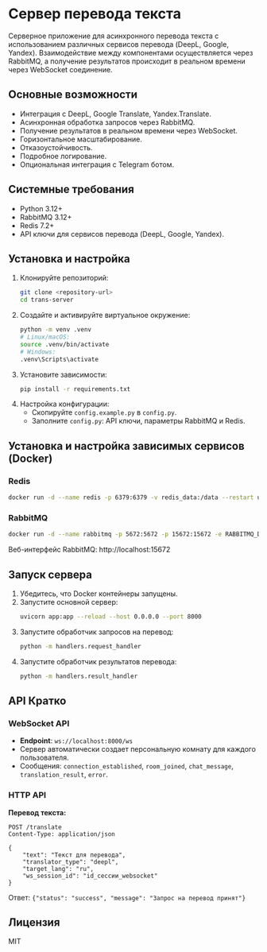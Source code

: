 # Сервер перевода текста

Серверное приложение для асинхронного перевода текста с использованием различных сервисов перевода (DeepL, Google, Yandex). Взаимодействие между компонентами осуществляется через RabbitMQ, а получение результатов происходит в реальном времени через WebSocket соединение.

## Основные возможности

- Интеграция с DeepL, Google Translate, Yandex.Translate.
- Асинхронная обработка запросов через RabbitMQ.
- Получение результатов в реальном времени через WebSocket.
- Горизонтальное масштабирование.
- Отказоустойчивость.
- Подробное логирование.
- Опциональная интеграция с Telegram ботом.

## Системные требования

- Python 3.12+
- RabbitMQ 3.12+
- Redis 7.2+
- API ключи для сервисов перевода (DeepL, Google, Yandex).

## Установка и настройка

1.  Клонируйте репозиторий:
    ```bash
    git clone <repository-url>
    cd trans-server
    ```
2.  Создайте и активируйте виртуальное окружение:
    ```bash
    python -m venv .venv
    # Linux/macOS:
    source .venv/bin/activate
    # Windows:
    .venv\Scripts\activate
    ```
3.  Установите зависимости:
    ```bash
    pip install -r requirements.txt
    ```
4.  Настройка конфигурации:
    - Скопируйте `config.example.py` в `config.py`.
    - Заполните `config.py`: API ключи, параметры RabbitMQ и Redis.

## Установка и настройка зависимых сервисов (Docker)

### Redis
```bash
docker run -d --name redis -p 6379:6379 -v redis_data:/data --restart unless-stopped redis:7.2
```

### RabbitMQ
```bash
docker run -d --name rabbitmq -p 5672:5672 -p 15672:15672 -e RABBITMQ_DEFAULT_USER=admin -e RABBITMQ_DEFAULT_PASS=your_secure_password --restart unless-stopped rabbitmq:3.12-management
```
Веб-интерфейс RabbitMQ: http://localhost:15672

## Запуск сервера

1.  Убедитесь, что Docker контейнеры запущены.
2.  Запустите основной сервер:
    ```bash
    uvicorn app:app --reload --host 0.0.0.0 --port 8000
    ```
3.  Запустите обработчик запросов на перевод:
    ```bash
    python -m handlers.request_handler
    ```
4.  Запустите обработчик результатов перевода:
    ```bash
    python -m handlers.result_handler
    ```

## API Кратко

### WebSocket API
- **Endpoint**: `ws://localhost:8000/ws`
- Сервер автоматически создает персональную комнату для каждого пользователя.
- Сообщения: `connection_established`, `room_joined`, `chat_message`, `translation_result`, `error`.

### HTTP API

**Перевод текста:**
```http
POST /translate
Content-Type: application/json

{
    "text": "Текст для перевода",
    "translator_type": "deepl",
    "target_lang": "ru",
    "ws_session_id": "id_сессии_websocket"
}
```
Ответ: `{"status": "success", "message": "Запрос на перевод принят"}`

## Лицензия

MIT
